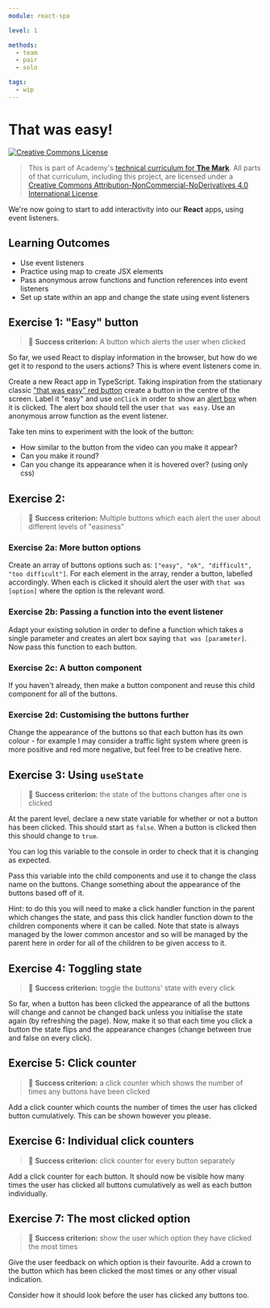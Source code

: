 ```yaml
---
module: react-spa

level: 1

methods:
  - team
  - pair
  - solo

tags:
  - wip
---
```


# That was easy!

<a rel="license" href="http://creativecommons.org/licenses/by-nc-nd/4.0/"><img alt="Creative Commons License" style="border-width:0" src="https://i.creativecommons.org/l/by-nc-nd/4.0/88x31.png" /></a>

> This is part of Academy's [technical curriculum for **The Mark**](https://github.com/WeAreAcademy/curriculum-mark). All parts of that curriculum, including this project, are licensed under a <a rel="license" href="http://creativecommons.org/licenses/by-nc-nd/4.0/">Creative Commons Attribution-NonCommercial-NoDerivatives 4.0 International License</a>.

We're now going to start to add interactivity into our **React** apps, using event listeners. 

## Learning Outcomes

- Use event listeners
- Practice using map to create JSX elements
- Pass anonymous arrow functions and function references into event listeners
- Set up state within an app and change the state using event listeners

## Exercise 1: "Easy" button

> 🎯 **Success criterion:** A button which alerts the user when clicked

So far, we used React to display information in the browser, but how do we get it to respond to the users actions? This is where event listeners come in. 

Create a new React app in TypeScript. Taking inspiration from the stationary classic ["that was easy" red button](https://www.youtube.com/watch?v=3YmMNpbFjp0) create a button in the centre of the screen. Label it "easy" and use `onClick` in order to show an [alert box](https://www.w3schools.com/js/js_popup.asp) when it is clicked. The alert box should tell the user `that was easy`. Use an anonymous arrow function as the event listener.

Take ten mins to experiment with the look of the button: 
- How similar to the button from the video can you make it appear?
- Can you make it round?
- Can you change its appearance when it is hovered over? (using only css)

## Exercise 2:

> 🎯 **Success criterion:** Multiple buttons which each alert the user about different levels of "easiness"

### Exercise 2a: More button options

Create an array of buttons options such as: `["easy", "ok", "difficult", "too difficult"]`.
For each element in the array, render a button, labelled accordingly. When each is clicked it should alert the user with `that was [option]` where the option is the relevant word. 

### Exercise 2b: Passing a function into the event listener

Adapt your existing solution in order to define a function which takes a single parameter and creates an alert box saying `that was [parameter]`. Now pass this function to each button.

### Exercise 2c: A button component

If you haven't already, then make a button component and reuse this child component for all of the buttons. 

### Exercise 2d: Customising the buttons further

Change the appearance of the buttons so that each button has its own colour - for example I may consider a traffic light system where green is more positive and red more negative, but feel free to be creative here.

## Exercise 3: Using `useState`

> 🎯 **Success criterion:** the state of the buttons changes after one is clicked

At the parent level, declare a new state variable for whether or not a button has been clicked. This should start as `false`. When a button is clicked then this should change to `true`. 

You can log this variable to the console in order to check that it is changing as expected.

Pass this variable into the child components and use it to change the class name on the buttons. Change something about the appearance of the buttons based off of it.

Hint: to do this you will need to make a click handler function in the parent which changes the state, and pass this click handler function down to the children components where it can be called. Note that state is always managed by the lower common ancestor and so will be managed by the parent here in order for all of the children to be given access to it. 

## Exercise 4: Toggling state

> 🎯 **Success criterion:** toggle the buttons' state with every click

So far, when a button has been clicked the appearance of all the buttons will change and cannot be changed back unless you initialise the state again (by refreshing the page). Now, make it so that each time you click a button the state flips and the appearance changes (change between true and false on every click). 

## Exercise 5: Click counter

> 🎯 **Success criterion:** a click counter which shows the number of times any buttons have been clicked

Add a click counter which counts the number of times the user has clicked button cumulatively. This can be shown however you please.

## Exercise 6: Individual click counters

> 🎯 **Success criterion:** click counter for every button separately

Add a click counter for each button. It should now be visible how many times the user has clicked all buttons cumulatively as well as each button individually.

## Exercise 7: The most clicked option

> 🎯 **Success criterion:** show the user which option they have clicked the most times

Give the user feedback on which option is their favourite. Add a crown to the button which has been clicked the most times or any other visual indication. 

Consider how it should look before the user has clicked any buttons too.